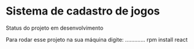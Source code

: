 <h1> Sistema de cadastro de jogos</h1>

Status do projeto em desenvolvimento

Para rodar esse projeto na sua máquina digite:
.............
rpm install react
